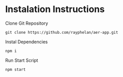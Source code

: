 # Instalation Instructions

Clone Git Repository

```
git clone https://github.com/rayphelan/aer-app.git

```

Instal Dependencies

```
npm i
```

Run Start Script

```
npm start
```
